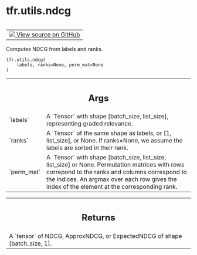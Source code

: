 <div itemscope itemtype="http://developers.google.com/ReferenceObject">
<meta itemprop="name" content="tfr.utils.ndcg" />
<meta itemprop="path" content="Stable" />
</div>

# tfr.utils.ndcg

<!-- Insert buttons and diff -->

<table class="tfo-notebook-buttons tfo-api" align="left">

<td>
  <a target="_blank" href="https://github.com/tensorflow/ranking/tree/master/tensorflow_ranking/python/utils.py">
    <img src="https://www.tensorflow.org/images/GitHub-Mark-32px.png" />
    View source on GitHub
  </a>
</td>
</table>

Computes NDCG from labels and ranks.

<pre class="devsite-click-to-copy prettyprint lang-py tfo-signature-link">
<code>tfr.utils.ndcg(
    labels, ranks=None, perm_mat=None
)
</code></pre>

<!-- Placeholder for "Used in" -->

<!-- Tabular view -->

 <table class="properties responsive orange">
<tr><th colspan="2"><h2 class="add-link">Args</h2></th></tr>

<tr>
<td>
`labels`
</td>
<td>
A `Tensor` with shape [batch_size, list_size], representing graded
relevance.
</td>
</tr><tr>
<td>
`ranks`
</td>
<td>
A `Tensor` of the same shape as labels, or [1, list_size], or None.
If ranks=None, we assume the labels are sorted in their rank.
</td>
</tr><tr>
<td>
`perm_mat`
</td>
<td>
A `Tensor` with shape [batch_size, list_size, list_size] or None.
Permutation matrices with rows correpond to the ranks and columns
correspond to the indices. An argmax over each row gives the index of the
element at the corresponding rank.
</td>
</tr>
</table>

<!-- Tabular view -->

 <table class="properties responsive orange">
<tr><th colspan="2"><h2 class="add-link">Returns</h2></th></tr>
<tr class="alt">
<td colspan="3">
A `tensor` of NDCG, ApproxNDCG, or ExpectedNDCG of shape [batch_size, 1].
</td>
</tr>

</table>
